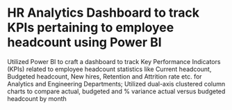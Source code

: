 # HR Analytics Dashboard to track KPIs pertaining to employee headcount using Power BI

Utilized Power BI to craft a dashboard to track Key Performance Indicators (KPIs) related to employee
headcount statistics like Current headcount, Budgeted headcount, New hires, Retention and Attrition rate
etc. for Analytics and Engineering Departments; Utilized dual-axis clustered column charts to compare
actual, budgeted and % variance actual versus budgeted headcount by month

